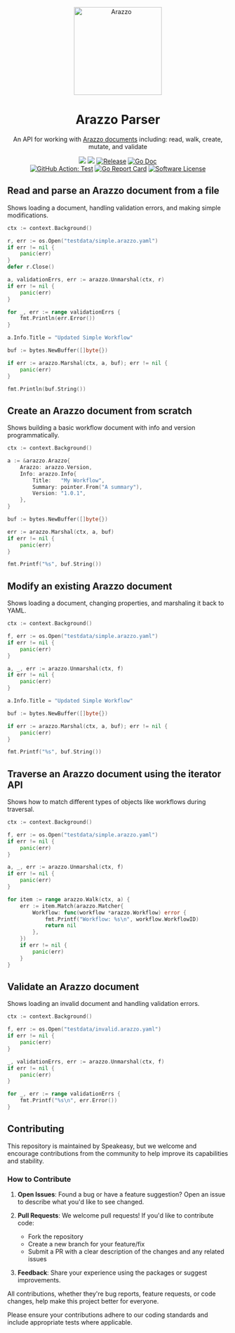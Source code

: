 <p align="center">
  <p align="center">
    <img  width="200px" alt="Arazzo" src="https://github.com/user-attachments/assets/ded936d5-3fd9-439f-925a-a2959735b71a">
  </p>
  <h1 align="center"><b>Arazzo Parser</b></h1>
  <p align="center">An API for working with <a href="https://www.speakeasy.com/openapi/arazzo">Arazzo documents</a> including: read, walk, create, mutate, and validate
</p>
  <p align="center">
    <a href="https://www.speakeasy.com/openapi/arazzo"><img src="https://custom-icon-badges.demolab.com/badge/-Arazzo%20Reference-212015?style=for-the-badge&logoColor=FBE331&logo=speakeasy&labelColor=545454" /></a>
    <a href="https://speakeasy.com/"><img src="https://custom-icon-badges.demolab.com/badge/-Built%20By%20Speakeasy-212015?style=for-the-badge&logoColor=FBE331&logo=speakeasy&labelColor=545454" /></a>
    <a href="https://github.com/speakeasy-api/openapi/releases/latest"><img alt="Release" src="https://img.shields.io/github/release/speakeasy-api/openapi.svg?style=for-the-badge"></a>
    <a href="https://pkg.go.dev/github.com/speakeasy-api/openapi/arazzo?tab=doc"><img alt="Go Doc" src="https://img.shields.io/badge/godoc-reference-blue.svg?style=for-the-badge"></a>
   <br />
    <a href="https://github.com/speakeasy-api/openapi/actions/workflows/test.yaml"><img alt="GitHub Action: Test" src="https://img.shields.io/github/actions/workflow/status/speakeasy-api/openapi/test.yaml?style=for-the-badge"></a>
    <a href="https://goreportcard.com/report/github.com/speakeasy-api/openapi"><img alt="Go Report Card" src="https://goreportcard.com/badge/github.com/speakeasy-api/openapi?style=for-the-badge"></a>
    <a href="/LICENSE"><img alt="Software License" src="https://img.shields.io/badge/license-MIT-blue.svg?style=for-the-badge"></a>
  </p>
</p>

<!-- START USAGE EXAMPLES -->

## Read and parse an Arazzo document from a file

Shows loading a document, handling validation errors, and making simple modifications.

```go
ctx := context.Background()

r, err := os.Open("testdata/simple.arazzo.yaml")
if err != nil {
	panic(err)
}
defer r.Close()

a, validationErrs, err := arazzo.Unmarshal(ctx, r)
if err != nil {
	panic(err)
}

for _, err := range validationErrs {
	fmt.Println(err.Error())
}

a.Info.Title = "Updated Simple Workflow"

buf := bytes.NewBuffer([]byte{})

if err := arazzo.Marshal(ctx, a, buf); err != nil {
	panic(err)
}

fmt.Println(buf.String())
```

## Create an Arazzo document from scratch

Shows building a basic workflow document with info and version programmatically.

```go
ctx := context.Background()

a := &arazzo.Arazzo{
	Arazzo: arazzo.Version,
	Info: arazzo.Info{
		Title:   "My Workflow",
		Summary: pointer.From("A summary"),
		Version: "1.0.1",
	},
}

buf := bytes.NewBuffer([]byte{})

err := arazzo.Marshal(ctx, a, buf)
if err != nil {
	panic(err)
}

fmt.Printf("%s", buf.String())
```

## Modify an existing Arazzo document

Shows loading a document, changing properties, and marshaling it back to YAML.

```go
ctx := context.Background()

f, err := os.Open("testdata/simple.arazzo.yaml")
if err != nil {
	panic(err)
}

a, _, err := arazzo.Unmarshal(ctx, f)
if err != nil {
	panic(err)
}

a.Info.Title = "Updated Simple Workflow"

buf := bytes.NewBuffer([]byte{})

if err := arazzo.Marshal(ctx, a, buf); err != nil {
	panic(err)
}

fmt.Printf("%s", buf.String())
```

## Traverse an Arazzo document using the iterator API

Shows how to match different types of objects like workflows during traversal.

```go
ctx := context.Background()

f, err := os.Open("testdata/simple.arazzo.yaml")
if err != nil {
	panic(err)
}

a, _, err := arazzo.Unmarshal(ctx, f)
if err != nil {
	panic(err)
}

for item := range arazzo.Walk(ctx, a) {
	err := item.Match(arazzo.Matcher{
		Workflow: func(workflow *arazzo.Workflow) error {
			fmt.Printf("Workflow: %s\n", workflow.WorkflowID)
			return nil
		},
	})
	if err != nil {
		panic(err)
	}
}
```

## Validate an Arazzo document

Shows loading an invalid document and handling validation errors.

```go
ctx := context.Background()

f, err := os.Open("testdata/invalid.arazzo.yaml")
if err != nil {
	panic(err)
}

_, validationErrs, err := arazzo.Unmarshal(ctx, f)
if err != nil {
	panic(err)
}

for _, err := range validationErrs {
	fmt.Printf("%s\n", err.Error())
}
```

<!-- END USAGE EXAMPLES -->

## Contributing

This repository is maintained by Speakeasy, but we welcome and encourage contributions from the community to help improve its capabilities and stability.

### How to Contribute

1. **Open Issues**: Found a bug or have a feature suggestion? Open an issue to describe what you'd like to see changed.

2. **Pull Requests**: We welcome pull requests! If you'd like to contribute code:
   - Fork the repository
   - Create a new branch for your feature/fix
   - Submit a PR with a clear description of the changes and any related issues

3. **Feedback**: Share your experience using the packages or suggest improvements.

All contributions, whether they're bug reports, feature requests, or code changes, help make this project better for everyone.

Please ensure your contributions adhere to our coding standards and include appropriate tests where applicable.

